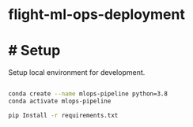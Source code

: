 # flight-ml-ops-deployment


# # Setup

Setup local environment for development.

```bash

conda create --name mlops-pipeline python=3.8
conda activate mlops-pipeline

pip Install -r requirements.txt

```

